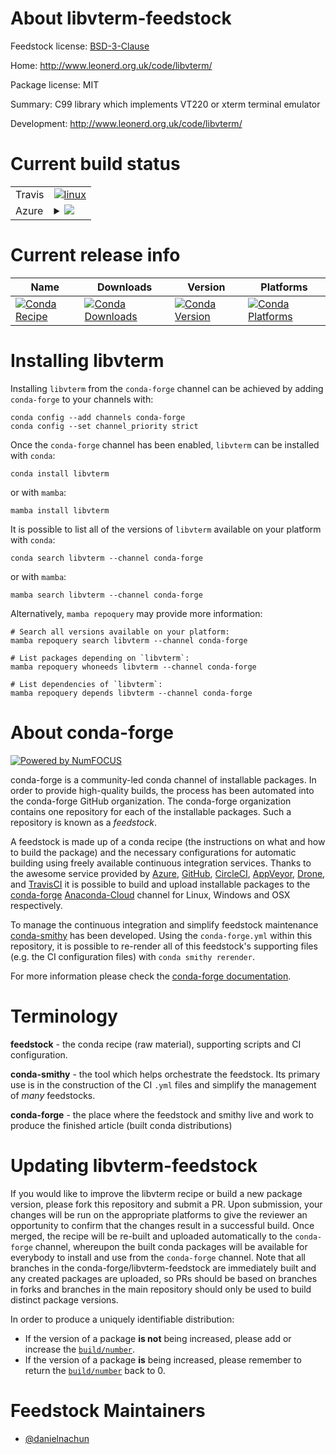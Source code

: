 About libvterm-feedstock
========================

Feedstock license: [BSD-3-Clause](https://github.com/conda-forge/libvterm-feedstock/blob/main/LICENSE.txt)

Home: http://www.leonerd.org.uk/code/libvterm/

Package license: MIT

Summary: C99 library which implements VT220 or xterm terminal emulator

Development: http://www.leonerd.org.uk/code/libvterm/

Current build status
====================


<table><tr>
    <td>Travis</td>
    <td>
      <a href="https://app.travis-ci.com/conda-forge/libvterm-feedstock">
        <img alt="linux" src="https://img.shields.io/travis/com/conda-forge/libvterm-feedstock/main.svg?label=Linux">
      </a>
    </td>
  </tr>
    
  <tr>
    <td>Azure</td>
    <td>
      <details>
        <summary>
          <a href="https://dev.azure.com/conda-forge/feedstock-builds/_build/latest?definitionId=19285&branchName=main">
            <img src="https://dev.azure.com/conda-forge/feedstock-builds/_apis/build/status/libvterm-feedstock?branchName=main">
          </a>
        </summary>
        <table>
          <thead><tr><th>Variant</th><th>Status</th></tr></thead>
          <tbody><tr>
              <td>linux_64</td>
              <td>
                <a href="https://dev.azure.com/conda-forge/feedstock-builds/_build/latest?definitionId=19285&branchName=main">
                  <img src="https://dev.azure.com/conda-forge/feedstock-builds/_apis/build/status/libvterm-feedstock?branchName=main&jobName=linux&configuration=linux%20linux_64_" alt="variant">
                </a>
              </td>
            </tr><tr>
              <td>linux_aarch64</td>
              <td>
                <a href="https://dev.azure.com/conda-forge/feedstock-builds/_build/latest?definitionId=19285&branchName=main">
                  <img src="https://dev.azure.com/conda-forge/feedstock-builds/_apis/build/status/libvterm-feedstock?branchName=main&jobName=linux&configuration=linux%20linux_aarch64_" alt="variant">
                </a>
              </td>
            </tr><tr>
              <td>linux_ppc64le</td>
              <td>
                <a href="https://dev.azure.com/conda-forge/feedstock-builds/_build/latest?definitionId=19285&branchName=main">
                  <img src="https://dev.azure.com/conda-forge/feedstock-builds/_apis/build/status/libvterm-feedstock?branchName=main&jobName=linux&configuration=linux%20linux_ppc64le_" alt="variant">
                </a>
              </td>
            </tr><tr>
              <td>osx_64</td>
              <td>
                <a href="https://dev.azure.com/conda-forge/feedstock-builds/_build/latest?definitionId=19285&branchName=main">
                  <img src="https://dev.azure.com/conda-forge/feedstock-builds/_apis/build/status/libvterm-feedstock?branchName=main&jobName=osx&configuration=osx%20osx_64_" alt="variant">
                </a>
              </td>
            </tr><tr>
              <td>osx_arm64</td>
              <td>
                <a href="https://dev.azure.com/conda-forge/feedstock-builds/_build/latest?definitionId=19285&branchName=main">
                  <img src="https://dev.azure.com/conda-forge/feedstock-builds/_apis/build/status/libvterm-feedstock?branchName=main&jobName=osx&configuration=osx%20osx_arm64_" alt="variant">
                </a>
              </td>
            </tr><tr>
              <td>win_64</td>
              <td>
                <a href="https://dev.azure.com/conda-forge/feedstock-builds/_build/latest?definitionId=19285&branchName=main">
                  <img src="https://dev.azure.com/conda-forge/feedstock-builds/_apis/build/status/libvterm-feedstock?branchName=main&jobName=win&configuration=win%20win_64_" alt="variant">
                </a>
              </td>
            </tr>
          </tbody>
        </table>
      </details>
    </td>
  </tr>
</table>

Current release info
====================

| Name | Downloads | Version | Platforms |
| --- | --- | --- | --- |
| [![Conda Recipe](https://img.shields.io/badge/recipe-libvterm-green.svg)](https://anaconda.org/conda-forge/libvterm) | [![Conda Downloads](https://img.shields.io/conda/dn/conda-forge/libvterm.svg)](https://anaconda.org/conda-forge/libvterm) | [![Conda Version](https://img.shields.io/conda/vn/conda-forge/libvterm.svg)](https://anaconda.org/conda-forge/libvterm) | [![Conda Platforms](https://img.shields.io/conda/pn/conda-forge/libvterm.svg)](https://anaconda.org/conda-forge/libvterm) |

Installing libvterm
===================

Installing `libvterm` from the `conda-forge` channel can be achieved by adding `conda-forge` to your channels with:

```
conda config --add channels conda-forge
conda config --set channel_priority strict
```

Once the `conda-forge` channel has been enabled, `libvterm` can be installed with `conda`:

```
conda install libvterm
```

or with `mamba`:

```
mamba install libvterm
```

It is possible to list all of the versions of `libvterm` available on your platform with `conda`:

```
conda search libvterm --channel conda-forge
```

or with `mamba`:

```
mamba search libvterm --channel conda-forge
```

Alternatively, `mamba repoquery` may provide more information:

```
# Search all versions available on your platform:
mamba repoquery search libvterm --channel conda-forge

# List packages depending on `libvterm`:
mamba repoquery whoneeds libvterm --channel conda-forge

# List dependencies of `libvterm`:
mamba repoquery depends libvterm --channel conda-forge
```


About conda-forge
=================

[![Powered by
NumFOCUS](https://img.shields.io/badge/powered%20by-NumFOCUS-orange.svg?style=flat&colorA=E1523D&colorB=007D8A)](https://numfocus.org)

conda-forge is a community-led conda channel of installable packages.
In order to provide high-quality builds, the process has been automated into the
conda-forge GitHub organization. The conda-forge organization contains one repository
for each of the installable packages. Such a repository is known as a *feedstock*.

A feedstock is made up of a conda recipe (the instructions on what and how to build
the package) and the necessary configurations for automatic building using freely
available continuous integration services. Thanks to the awesome service provided by
[Azure](https://azure.microsoft.com/en-us/services/devops/), [GitHub](https://github.com/),
[CircleCI](https://circleci.com/), [AppVeyor](https://www.appveyor.com/),
[Drone](https://cloud.drone.io/welcome), and [TravisCI](https://travis-ci.com/)
it is possible to build and upload installable packages to the
[conda-forge](https://anaconda.org/conda-forge) [Anaconda-Cloud](https://anaconda.org/)
channel for Linux, Windows and OSX respectively.

To manage the continuous integration and simplify feedstock maintenance
[conda-smithy](https://github.com/conda-forge/conda-smithy) has been developed.
Using the ``conda-forge.yml`` within this repository, it is possible to re-render all of
this feedstock's supporting files (e.g. the CI configuration files) with ``conda smithy rerender``.

For more information please check the [conda-forge documentation](https://conda-forge.org/docs/).

Terminology
===========

**feedstock** - the conda recipe (raw material), supporting scripts and CI configuration.

**conda-smithy** - the tool which helps orchestrate the feedstock.
                   Its primary use is in the construction of the CI ``.yml`` files
                   and simplify the management of *many* feedstocks.

**conda-forge** - the place where the feedstock and smithy live and work to
                  produce the finished article (built conda distributions)


Updating libvterm-feedstock
===========================

If you would like to improve the libvterm recipe or build a new
package version, please fork this repository and submit a PR. Upon submission,
your changes will be run on the appropriate platforms to give the reviewer an
opportunity to confirm that the changes result in a successful build. Once
merged, the recipe will be re-built and uploaded automatically to the
`conda-forge` channel, whereupon the built conda packages will be available for
everybody to install and use from the `conda-forge` channel.
Note that all branches in the conda-forge/libvterm-feedstock are
immediately built and any created packages are uploaded, so PRs should be based
on branches in forks and branches in the main repository should only be used to
build distinct package versions.

In order to produce a uniquely identifiable distribution:
 * If the version of a package **is not** being increased, please add or increase
   the [``build/number``](https://docs.conda.io/projects/conda-build/en/latest/resources/define-metadata.html#build-number-and-string).
 * If the version of a package **is** being increased, please remember to return
   the [``build/number``](https://docs.conda.io/projects/conda-build/en/latest/resources/define-metadata.html#build-number-and-string)
   back to 0.

Feedstock Maintainers
=====================

* [@danielnachun](https://github.com/danielnachun/)

